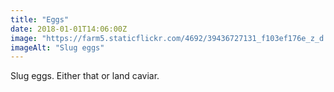 ```yaml
---
title: "Eggs"
date: 2018-01-01T14:06:00Z
image: "https://farm5.staticflickr.com/4692/39436727131_f103ef176e_z_d.jpg"
imageAlt: "Slug eggs"
---
```


Slug eggs. Either that or land caviar.
